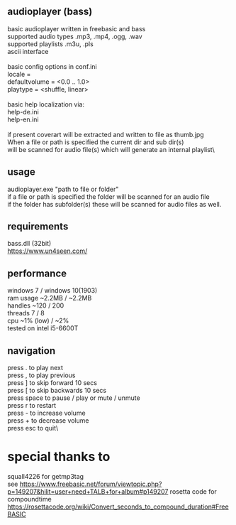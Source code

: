 ## audioplayer (bass)
basic audioplayer written in freebasic and bass\
supported audio types .mp3, .mp4, .ogg, .wav\
supported playlists .m3u, .pls\
ascii interface\
\
basic config options in conf.ini\
locale          = <en or de>\
defaultvolume   = <0.0 .. 1.0>\
playtype        = <shuffle, linear>\
\
basic help localization via:\
help-de.ini\
help-en.ini\
\
if present coverart will be extracted and written to file as thumb.jpg\
When a file or path is specified the current dir and sub dir(s)\
will be scanned for audio file(s) which will generate an internal playlist\
## usage
audioplayer.exe "path to file or folder"\
if a file or path is specified the folder will be scanned for an audio file\
if the folder has subfolder(s) these will be scanned for audio files as well.
## requirements
bass.dll (32bit)\
https://www.un4seen.com/
## performance
windows 7 / windows 10(1903)\
ram usage ~2.2MB / ~2.2MB\
handles   ~120 / 200\
threads   7 / 8\
cpu       ~1% (low) / ~2%\
tested on intel i5-6600T
## navigation
press .     to play next\
press ,     to play previous\
press ]     to skip forward   10 secs\
press [     to skip backwards 10 secs\
press space to pause / play or mute / unmute\
press r     to restart\
press -     to increase volume\
press +     to decrease volume\
press esc   to quit\
# special thanks to
squall4226 for getmp3tag\
see https://www.freebasic.net/forum/viewtopic.php?p=149207&hilit=user+need+TALB+for+album#p149207
rosetta code for compoundtime\
https://rosettacode.org/wiki/Convert_seconds_to_compound_duration#FreeBASIC


